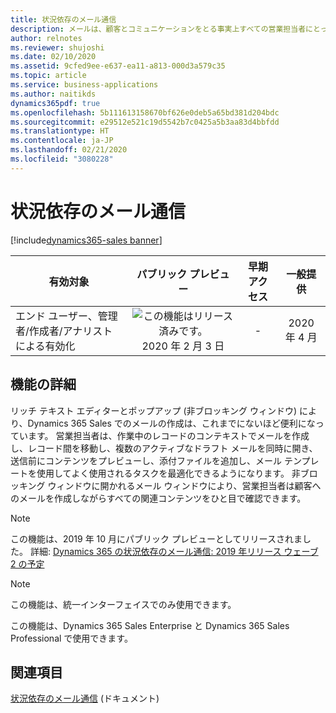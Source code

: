 ```yaml
---
title: 状況依存のメール通信
description: メールは、顧客とコミュニケーションをとる事実上すべての営業担当者にとって中心的なシナリオです。
author: relnotes
ms.reviewer: shujoshi
ms.date: 02/10/2020
ms.assetid: 9cfed9ee-e637-ea11-a813-000d3a579c35
ms.topic: article
ms.service: business-applications
ms.author: naitikds
dynamics365pdf: true
ms.openlocfilehash: 5b111613158670bf626e0deb5a65bd381d204bdc
ms.sourcegitcommit: e29512e521c19d5542b7c0425a5b3aa83d4bbfdd
ms.translationtype: HT
ms.contentlocale: ja-JP
ms.lasthandoff: 02/21/2020
ms.locfileid: "3080228"
---
```

# <a name="contextual-email-communication"></a>状況依存のメール通信
[!include[dynamics365-sales banner](../includes/dynamics365-sales.md)]

| 有効対象    |  パブリック プレビュー | 早期アクセス | 一般提供 | 
| ---------- | :----------: |:----------: |:----------: |
|エンド ユーザー、管理者/作成者/アナリストによる有効化|![この機能はリリース済みです。](/dynamics365-release-plan/media/green-checkmark.png "この機能はリリース済みです。") 2020 年 2 月 3 日|-| 2020 年 4 月|






## <a name="feature-details"></a>機能の詳細
<!--feature detail start -->
リッチ テキスト エディターとポップアップ (非ブロッキング ウィンドウ) により、Dynamics 365 Sales でのメールの作成は、これまでにないほど便利になっています。 営業担当者は、作業中のレコードのコンテキストでメールを作成し、レコード間を移動し、複数のアクティブなドラフト メールを同時に開き、送信前にコンテンツをプレビューし、添付ファイルを追加し、メール テンプレートを使用してよく使用されるタスクを最適化できるようになります。 非ブロッキング ウィンドウに開かれるメール ウィンドウにより、営業担当者は顧客へのメールを作成しながらすべての関連コンテンツをひと目で確認できます。 

<!--
![Compose email without losing context](media/features-1.png "Compose email without losing context") -->

> [!NOTE]
> この機能は、2019 年 10 月にパブリック プレビューとしてリリースされました。 詳細: [Dynamics 365 の状況依存のメール通信: 2019 年リリース ウェーブ 2 の予定](https://docs.microsoft.com/dynamics365-release-plan/2019wave2/dynamics365-sales/contextual-email-communication)
<!--feature detail end -->


> [!NOTE]
> この機能は、統一インターフェイスでのみ使用できます。 
>
> この機能は、Dynamics 365 Sales Enterprise と Dynamics 365 Sales Professional で使用できます。







## <a name="see-also"></a>関連項目

[状況依存のメール通信](https://docs.microsoft.com/dynamics365-release-plan/2019wave2/dynamics365-sales/contextual-email-communication) (ドキュメント)
